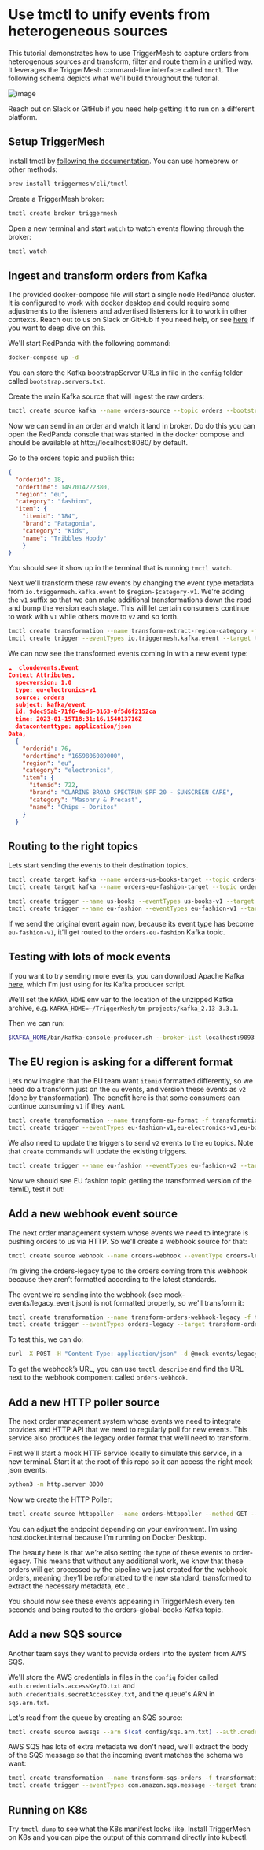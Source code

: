# Use tmctl to unify events from heterogeneous sources

This tutorial demonstrates how to use TriggerMesh to capture orders from heterogenous sources and transform, filter and route them in a unified way. It leverages the TriggerMesh command-line interface called `tmctl`. The following schema depicts what we'll build throughout the tutorial.

![image](schema.png)

Reach out on Slack or GitHub if you need help getting it to run on a different platform.

## Setup TriggerMesh

Install tmctl by [following the documentation](https://docs.triggermesh.io/get-started/quickstart/). You can use homebrew or other methods:

```sh
brew install triggermesh/cli/tmctl

```

Create a TriggerMesh broker:

```sh
tmctl create broker triggermesh
```

Open a new terminal and start `watch` to watch events flowing through the broker:

```sh
tmctl watch
```

## Ingest and transform orders from Kafka

The provided docker-compose file will start a single node RedPanda cluster. It is configured to work with docker desktop and could require some adjustments to the listeners and advertised listeners for it to work in other contexts. Reach out to us on Slack or GitHub if you need help, or see [here](https://www.confluent.io/blog/kafka-listeners-explained/) if you want to deep dive on this.

We'll start RedPanda with the following command:

```sh
docker-compose up -d
```

You can store the Kafka bootstrapServer URLs in file in the `config` folder called `bootstrap.servers.txt`.

Create the main Kafka source that will ingest the raw orders:

```sh
tmctl create source kafka --name orders-source --topic orders --bootstrapServers $(cat config/bootstrap.servers.txt) --groupID mygroup
```

Now we can send in an order and watch it land in broker. Do do this you can open the RedPanda console that was started in the docker compose and should be available at http://localhost:8080/ by default.

Go to the orders topic and publish this:

```json
{
  "orderid": 18,
  "ordertime": 1497014222380,
  "region": "eu",
  "category": "fashion",
  "item": {
    "itemid": "184",
    "brand": "Patagonia",
    "category": "Kids",
    "name": "Tribbles Hoody"
	}
}
```

You should see it show up in the terminal that is running `tmctl watch`.

Next we'll transform these raw events by changing the event type metadata from `io.triggermesh.kafka.event` to `$region-$category-v1`. We're adding the `v1` suffix so that we can make additional transformations down the road and bump the version each stage. This will let certain consumers continue to work with `v1` while others move to `v2` and so forth.

```sh
tmctl create transformation --name transform-extract-region-category -f transformations/orders-add-region-category.yaml
tmctl create trigger --eventTypes io.triggermesh.kafka.event --target transform-extract-region-category
```

We can now see the transformed events coming in with a new event type:

```json
☁️  cloudevents.Event
Context Attributes,
  specversion: 1.0
  type: eu-electronics-v1
  source: orders
  subject: kafka/event
  id: 9dec95ab-71f6-4ed6-8163-0f5d6f2152ca
  time: 2023-01-15T18:31:16.154013716Z
  datacontenttype: application/json
Data,
  {
    "orderid": 76,
    "ordertime": "1659806089000",
    "region": "eu",
    "category": "electronics",
    "item": {
      "itemid": 722,
      "brand": "CLARINS BROAD SPECTRUM SPF 20 - SUNSCREEN CARE",
      "category": "Masonry & Precast",
      "name": "Chips - Doritos"
    }
  }
```

## Routing to the right topics
Lets start sending the events to their destination topics.

```sh
tmctl create target kafka --name orders-us-books-target --topic orders-us-books --bootstrapServers $(cat config/bootstrap.servers.txt)
tmctl create target kafka --name orders-eu-fashion-target --topic orders-eu-fashion --bootstrapServers $(cat config/bootstrap.servers.txt)

tmctl create trigger --name us-books --eventTypes us-books-v1 --target orders-global-books-target
tmctl create trigger --name eu-fashion --eventTypes eu-fashion-v1 --target orders-eu-fashion-target
```

If we send the original event again now, because its event type has become `eu-fashion-v1`, it’ll get routed to the `orders-eu-fashion` Kafka topic.

## Testing with lots of mock events

If you want to try sending more events, you can download Apache Kafka [here](https://kafka.apache.org/quickstart), which I'm just using for its Kafka producer script.

We'll set the `KAFKA_HOME` env var to the location of the unzipped Kafka archive, e.g. `KAFKA_HOME=~/TriggerMesh/tm-projects/kafka_2.13-3.3.1`.

Then we can run:

```sh
$KAFKA_HOME/bin/kafka-console-producer.sh --broker-list localhost:9093 --topic orders < mock-events/10_generated_mock_events.json
```

## The EU region is asking for a different format

Lets now imagine that the EU team want `itemid` formatted differently, so we need do a transform just on the `eu` events, and version these events as `v2` (done by transformation). The benefit here is that some consumers can continue consuming `v1` if they want.

```sh
tmctl create transformation --name transform-eu-format -f transformations/orders-eu-format.yaml
tmctl create trigger --eventTypes eu-fashion-v1,eu-electronics-v1,eu-books-v1,eu-groceries-v1,eu-pharma-v1 --target transform-eu-format
```

We also need to update the triggers to send `v2` events to the `eu` topics. Note that `create` commands will update the existing triggers.

```sh
tmctl create trigger --name eu-fashion --eventTypes eu-fashion-v2 --target orders-eu-fashion-target
```

Now we should see EU fashion topic getting the transformed version of the itemID, test it out!

## Add a new webhook event source

The next order management system whose events we need to integrate is pushing orders to us via HTTP. So we'll create a webhook source for that:

```sh
tmctl create source webhook --name orders-webhook --eventType orders-legacy
```

I’m giving the orders-legacy type to the orders coming from this webhook because they aren’t formatted according to the latest standards.

The event we're sending into the webhook (see mock-events/legacy_event.json) is not formatted properly, so we'll transform it:

```sh
tmctl create transformation --name transform-orders-webhook-legacy -f transformations/orders-webhook-legacy.yaml
tmctl create trigger --eventTypes orders-legacy --target transform-orders-webhook-legacy
```

To test this, we can do:

```sh
curl -X POST -H "Content-Type: application/json" -d @mock-events/legacy_event.json <webhook URL>
```

To get the webhook’s URL, you can use `tmctl describe` and find the URL next to the webhook component called `orders-webhook`.

## Add a new HTTP poller source

The next order management system whose events we need to integrate provides and HTTP API that we need to regularly poll for new events. This service also produces the legacy order format that we’ll need to transform.

First we'll start a mock HTTP service locally to simulate this service, in a new terminal. Start it at the root of this repo so it can access the right mock json events:

```sh
python3 -m http.server 8000
```

Now we create the HTTP Poller:

```sh
tmctl create source httppoller --name orders-httppoller --method GET --endpoint http://host.docker.internal:8000/mock-events/legacy_event.json --interval 10s --eventType orders-legacy
```

You can adjust the endpoint depending on your environment. I’m using host.docker.internal because I’m running on Docker Desktop.

The beauty here is that we’re also setting the type of these events to order-legacy. This means that without any additional work, we know that these orders will get processed by the pipeline we just created for the webhook orders, meaning they’ll be reformatted to the new standard, transformed to extract the necessary metadata, etc…

You should now see these events appearing in TriggerMesh every ten seconds and being routed to the orders-global-books Kafka topic.


## Add a new SQS source

Another team says they want to provide orders into the system from AWS SQS.

We'll store the AWS credentials in files in the `config` folder called `auth.credentials.accessKeyID.txt` and `auth.credentials.secretAccessKey.txt`, and the queue's ARN in `sqs.arn.txt`.

Let's read from the queue by creating an SQS source:

```sh
tmctl create source awssqs --arn $(cat config/sqs.arn.txt) --auth.credentials.accessKeyID $(cat config/auth.credentials.accessKeyID.txt) --auth.credentials.secretAccessKey $(cat config/auth.credentials.secretAccessKey.txt)
```

AWS SQS has lots of extra metadata we don't need, we'll extract the body of the SQS message so that the incoming event matches the schema we want:

```sh
tmctl create transformation --name transform-sqs-orders -f transformations/orders-transform-sqs.yaml
tmctl create trigger --eventTypes com.amazon.sqs.message --target transform-sqs-orders
```

## Running on K8s

Try `tmctl dump` to see what the K8s manifest looks like. Install TriggerMesh on K8s and you can pipe the output of this command directly into kubectl.
